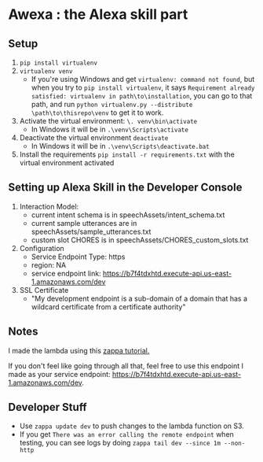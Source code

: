 
# Awexa : the Alexa skill part

## Setup
1. `pip install virtualenv`
2. `virtualenv venv`
    + If you're using Windows and get `virtualenv: command not found`, but when you try to `pip install virtualenv`, it says `Requirement already satisfied: virtualenv in path\to\installation`, you can go to that path, and run `python virtualenv.py --distribute \path\to\thisrepo\venv` to get it to work. 
3. Activate the virtual environment: `\. venv\bin\activate`
    + In Windows it will be in `.\venv\Scripts\activate`
4. Deactivate the virtual environment `deactivate` 
    + In Windows it will be in `.\venv\Scripts\deactivate.bat`
5. Install the requirements `pip install -r requirements.txt` with the virtual environment activated

## Setting up Alexa Skill in the Developer Console
1. Interaction Model:
    + current intent schema is in speechAssets/intent\_schema.txt
    + current sample utterances are in speechAssets/sample\_utterances.txt
    + custom slot CHORES is in speechAssets/CHORES\_custom\_slots.txt
2. Configuration
    + Service Endpoint Type: https
    + region: NA
    + service endpoint link: <https://b7f4tdxhtd.execute-api.us-east-1.amazonaws.com/dev>
3. SSL Certificate
    + "My development endpoint is a sub-domain of a domain that has a wildcard certificate from a certificate authority"

## Notes
I made the lambda using this [zappa tutorial.](https://developer.amazon.com/blogs/post/8e8ad73a-99e9-4c0f-a7b3-60f92287b0bf/new-alexa-tutorial-deploy-flask-ask-skills-to-aws-lambda-with-zappa "zappa tutorial")

If you don't feel like going through all that, feel free to use this endpoint I made as your service endpoint: <https://b7f4tdxhtd.execute-api.us-east-1.amazonaws.com/dev>.

## Developer Stuff
+ Use `zappa update dev` to push changes to the lambda function on S3.
+ If you get `There was an error calling the remote endpoint` when testing, you can see logs by doing `zappa tail dev --since 1m --non-http`